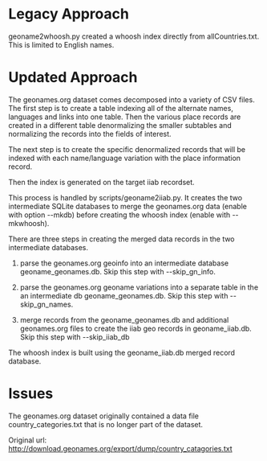 # Legacy Approach

geoname2whoosh.py created a whoosh index directly from allCountries.txt.  This is
limited to English names.

# Updated Approach

The geonames.org dataset comes decomposed into a variety of CSV files.  The
first step is to create a table indexing all of the alternate names, languages
and links into one table.  Then the various place records are created in a
different table denormalizing the smaller subtables and normalizing the records
into the fields of interest.

The next step is to create the specific denormalized records that will be indexed with each
name/language variation with the place information record.

Then the index is generated on the target iiab recordset.

This process is handled by scripts/geoname2iiab.py.  It creates the two
intermediate SQLite databases to merge the geonames.org data (enable with
option --mkdb) before creating the whoosh index (enable with --mkwhoosh).

There are three steps in creating the merged data records in the two intermediate databases.

1. parse the geonames.org geoinfo into an intermediate database
   geoname_geonames.db. Skip this step with --skip_gn_info.

2. parse the geonames.org geoname variations into a separate table in the an
   intermediate db geoname_geonames.db.  Skip this step with --skip_gn_names.

3. merge records from the geoname_geonames.db and additional geonames.org files
   to create the iiab geo records in geoname_iiab.db.  Skip this step with
   --skip_iiab_db

The whoosh index is built using the geoname_iiab.db merged record database.


# Issues

The geonames.org dataset originally contained a data file
country_categories.txt that is no longer part of the dataset.

Original url: http://download.geonames.org/export/dump/country_catagories.txt

